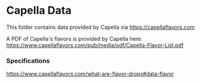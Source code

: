 # Capella Data

This folder contains data provided by Capella via https://capellaflavors.com

A PDF of Capella's flavors is provided by Capella here: https://www.capellaflavors.com/pub/media/pdf/Capella-Flavor-List.pdf

### Specifications

https://www.capellaflavors.com/what-are-flavor-drops#data-flavor